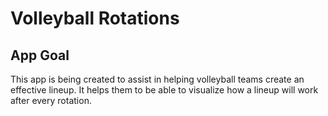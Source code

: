 # Volleyball Rotations

## App Goal

This app is being created to assist in helping volleyball teams create an effective lineup. It helps them to be able to visualize how a lineup will work after every rotation.



